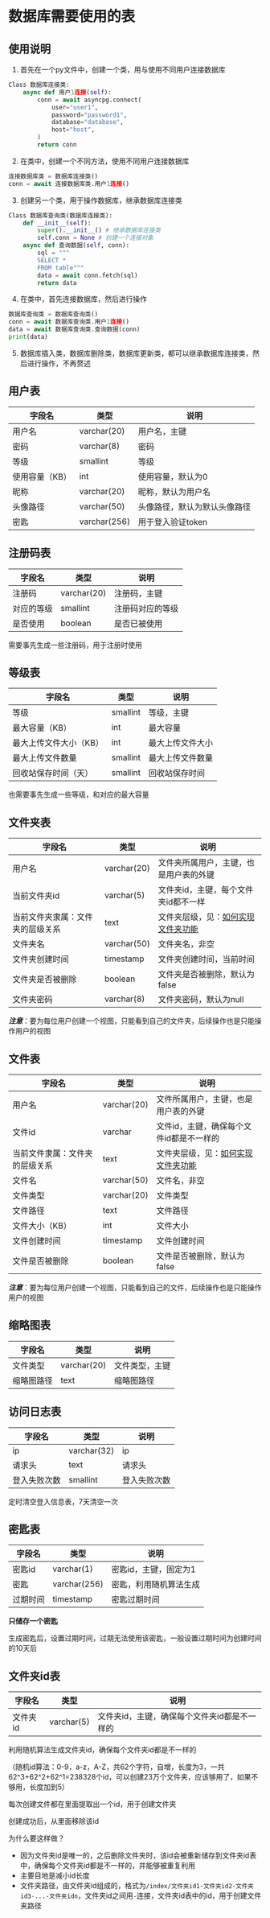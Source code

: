 # 数据库需要使用的表

## 使用说明

1. 首先在一个py文件中，创建一个类，用与使用不同用户连接数据库
```python
Class 数据库连接类:
    async def 用户1连接(self):
        conn = await asyncpg.connect(
            user="user1",
            password="password1",
            database="database",
            host="host",
        )
        return conn
```
2. 在类中，创建一个不同方法，使用不同用户连接数据库
```python
连接数据库类 = 数据库连接类()
conn = await 连接数据库类.用户1连接()
```
3. 创建另一个类，用于操作数据库，继承数据库连接类
```python
Class 数据库查询类(数据库连接类):
    def __init__(self):
        super().__init__() # 继承数据库连接类
        self.conn = None # 创建一个连接对象
    async def 查询数据(self, conn):
        sql = """
        SELECT *
        FROM table"""
        data = await conn.fetch(sql)
        return data
```
4. 在类中，首先连接数据库，然后进行操作
```python
数据库查询类 = 数据库查询类()
conn = await 数据库查询类.用户1连接()
data = await 数据库查询类.查询数据(conn)
print(data)
```
5. 数据库插入类，数据库删除类，数据库更新类，都可以继承数据库连接类，然后进行操作，不再赘述

## 用户表

| 字段名 | 类型 | 说明 |
| --- | --- | --- |
| 用户名 | varchar(20) | 用户名，主键 |
| 密码 | varchar(8) | 密码 |
| 等级 | smallint | 等级 |
| 使用容量（KB） | int | 使用容量，默认为0 |
| 昵称 | varchar(20) | 昵称，默认为用户名 |
| 头像路径 | varchar(50) | 头像路径，默认为默认头像路径 |
| 密匙 | varchar(256) | 用于登入验证token |

## 注册码表

| 字段名 | 类型 | 说明 |
| --- | --- | --- |
| 注册码 | varchar(20) | 注册码，主键 |
| 对应的等级 | smallint | 注册码对应的等级 |
| 是否使用 | boolean | 是否已被使用 |

需要事先生成一些注册码，用于注册时使用

## 等级表

| 字段名 | 类型 | 说明 |
| --- | --- | --- |
| 等级 | smallint | 等级，主键 |
| 最大容量（KB） | int | 最大容量 | 
| 最大上传文件大小（KB） | int | 最大上传文件大小 |
| 最大上传文件数量 | smallint | 最大上传文件数量 |
| 回收站保存时间（天） | smallint | 回收站保存时间 |

也需要事先生成一些等级，和对应的最大容量

## 文件夹表

| 字段名 | 类型 | 说明 |
| --- | --- | --- |
| 用户名 | varchar(20) | 文件夹所属用户，主键，也是用户表的外键 |
| 当前文件夹id | varchar(5) | 文件夹id，主键，每个文件夹id都不一样 |
| 当前文件夹隶属：文件夹的层级关系 | text | 文件夹层级，见：[如何实现文件夹功能](如何实现文件夹功能) | 
| 文件夹名 | varchar(50) | 文件夹名，非空 |
| 文件夹创建时间 | timestamp | 文件夹创建时间，当前时间 |
| 文件夹是否被删除 | boolean | 文件夹是否被删除，默认为false |
| 文件夹密码 | varchar(8) | 文件夹密码，默认为null |

***注意***：要为每位用户创建一个视图，只能看到自己的文件夹，后续操作也是只能操作用户的视图

## 文件表

| 字段名 | 类型 | 说明 |
| --- | --- | --- |
| 用户名 | varchar(20) | 文件所属用户，主键，也是用户表的外键 |
| 文件id | varchar | 文件id，主键，确保每个文件id都是不一样的 |
| 当前文件隶属：文件夹的层级关系 | text | 文件夹层级，见：[如何实现文件夹功能](如何实现文件夹功能)  |
| 文件名 | varchar(50) | 文件名，非空 |
| 文件类型 | varchar(20) | 文件类型 |
| 文件路径 | text | 文件路径 |
| 文件大小（KB） | int | 文件大小 |
| 文件创建时间 | timestamp | 文件创建时间 |
| 文件是否被删除 | boolean | 文件是否被删除，默认为false |

***注意***：要为每位用户创建一个视图，只能看到自己的文件，后续操作也是只能操作用户的视图

## 缩略图表

| 字段名 | 类型 | 说明 |
| --- | --- | --- |
| 文件类型 | varchar(20) | 文件类型，主键 |
| 缩略图路径 | text | 缩略图路径 |

## 访问日志表

| 字段名 | 类型 | 说明 |
| --- | --- | --- |
| ip | varchar(32) | ip |
| 请求头 | text | 请求头 |
| 登入失败次数 | smallint | 登入失败次数 |

定时清空登入信息表，7天清空一次

## 密匙表

| 字段名 | 类型 | 说明 |
| --- | --- | --- |
| 密匙id | varchar(1) | 密匙id，主键，固定为1 |
| 密匙 | varchar(256) | 密匙，利用随机算法生成 |
| 过期时间 | timestamp | 密匙过期时间 |

**只储存一个密匙**

生成密匙后，设置过期时间，过期无法使用该密匙，一般设置过期时间为创建时间的10天后

## 文件夹id表

| 字段名 | 类型 | 说明 |
| --- | --- | --- |
| 文件夹id | varchar(5) | 文件夹id，主键，确保每个文件夹id都是不一样的 |

利用随机算法生成文件夹id，确保每个文件夹id都是不一样的

（随机id算法：0-9，a-z，A-Z，共62个字符，自增，长度为3，一共62^3+62^2+62^1=238328个id，可以创建23万个文件夹，应该够用了，如果不够用，长度加到5）

每次创建文件都在里面提取出一个id，用于创建文件夹

创建成功后，从里面移除该id

为什么要这样做？
- 因为文件夹id是唯一的，之后删除文件夹时，该id会被重新储存到文件夹id表中，确保每个文件夹id都是不一样的，并能够被重复利用
- 主要目地是减小id长度
- 文件夹路径，由文件夹id组成的，格式为`/index/文件夹id1-文件夹id2-文件夹id3-...-文件夹idn`，文件夹id之间用`-`连接，文件夹id表中的id，用于创建文件夹路径